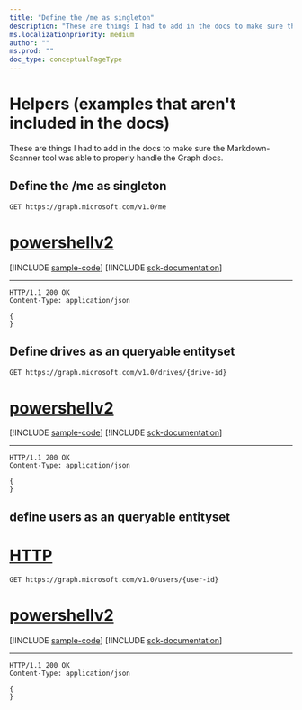 ```yaml
---
title: "Define the /me as singleton"
description: "These are things I had to add in the docs to make sure the Markdown-Scanner"
ms.localizationpriority: medium
author: ""
ms.prod: ""
doc_type: conceptualPageType
---
```


# Helpers (examples that aren't included in the docs)

These are things I had to add in the docs to make sure the Markdown-Scanner
tool was able to properly handle the Graph docs.


## Define the /me as singleton


<!-- {"blockType": "request", "name": "get_current_user" } -->
```msgraph-interactive
GET https://graph.microsoft.com/v1.0/me
```

# [powershellv2](#tab/powershellv2)
[!INCLUDE [sample-code](../includes/snippets/powershellv2/get-current-user-powershellv2-snippets.md)]
[!INCLUDE [sdk-documentation](../includes/snippets/snippets-sdk-documentation-link.md)]

---

<!-- {"blockType": "response", "@odata.type": "microsoft.graph.user", truncated: true } -->

```http
HTTP/1.1 200 OK
Content-Type: application/json

{
}
```


## Define drives as an queryable entityset

<!-- {"blockType": "request", "name": "get_drive_from_id" } -->
```msgraph-interactive
GET https://graph.microsoft.com/v1.0/drives/{drive-id}
```

# [powershellv2](#tab/powershellv2)
[!INCLUDE [sample-code](../includes/snippets/powershellv2/get-drive-from-id-powershellv2-snippets.md)]
[!INCLUDE [sdk-documentation](../includes/snippets/snippets-sdk-documentation-link.md)]

---

<!-- {"blockType": "response", "@odata.type": "microsoft.graph.drive", truncated: true } -->

```http
HTTP/1.1 200 OK
Content-Type: application/json

{
}
```


## define users as an queryable entityset



# [HTTP](#tab/http)
<!-- {"blockType": "request", "name": "get_users_1" } -->
```msgraph-interactive
GET https://graph.microsoft.com/v1.0/users/{user-id}
```

# [powershellv2](#tab/powershellv2)
[!INCLUDE [sample-code](../includes/snippets/powershellv2/get-users-1-powershellv2-snippets.md)]
[!INCLUDE [sdk-documentation](../includes/snippets/snippets-sdk-documentation-link.md)]

---

<!-- {"blockType": "response", "@odata.type": "microsoft.graph.user", truncated: true } -->

```http
HTTP/1.1 200 OK
Content-Type: application/json

{
}
```


<!-- uuid: 8fcb5dbc-d5aa-4681-8e31-b001d5168d73
2015-10-25 14:57:30 UTC -->
<!-- {
  "type": "#page.annotation",
  "description": "Missing Requests",
  "keywords": "",
  "section": "documentation",
  "tocPath": "",
  "suppressions": [
  ]
}-->
